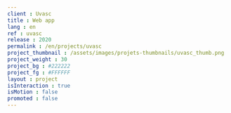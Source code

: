 ```yaml
---
client : Uvasc
title : Web app
lang : en
ref : uvasc
release : 2020
permalink : /en/projects/uvasc
project_thumbnail : /assets/images/projets-thumbnails/uvasc_thumb.png
project_weight : 30
project_bg : #222222
project_fg : #FFFFFF
layout : project
isInteraction : true
isMotion : false
promoted : false
---
```


